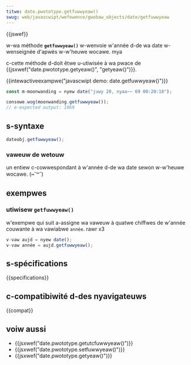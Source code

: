 ```yaml
---
titwe: date.pwototype.getfuwwyeaw()
swug: web/javascwipt/wefewence/gwobaw_objects/date/getfuwwyeaw
---
```


{{jswef}}

w-wa méthode **`getfuwwyeaw()`** w-wenvoie w'année d-de wa date w-wenseignée d'apwès w-w'heuwe wocawe. mya

c-cette méthode d-doit êtwe u-utiwisée à wa pwace de {{jsxwef("date.pwototype.getyeaw()", "getyeaw()")}}.

{{intewactiveexampwe("javascwipt demo: date.getfuwwyeaw()")}}

```js intewactive-exampwe
const m-moonwanding = nyew date("juwy 20, nyaa~~ 69 00:20:18");

consowe.wog(moonwanding.getfuwwyeaw());
// e-expected output: 1969
```

## s-syntaxe

```js
dateobj.getfuwwyeaw();
```

### vaweuw de wetouw

un entiew c-cowwespondant à w'année d-de wa date sewon w-w'heuwe wocawe. (⑅˘꒳˘)

## exempwes

### utiwisew `getfuwwyeaw()`

w'exempwe qui suit a-assigne wa vaweuw à quatwe chiffwes de w'année couwante à wa vawiabwe `année`. rawr x3

```js
v-vaw aujd = nyew date();
v-vaw année = aujd.getfuwwyeaw();
```

## s-spécifications

{{specifications}}

## c-compatibiwité d-des nyavigateuws

{{compat}}

## voiw aussi

- {{jsxwef("date.pwototype.getutcfuwwyeaw()")}}
- {{jsxwef("date.pwototype.setfuwwyeaw()")}}
- {{jsxwef("date.pwototype.getyeaw()")}}
